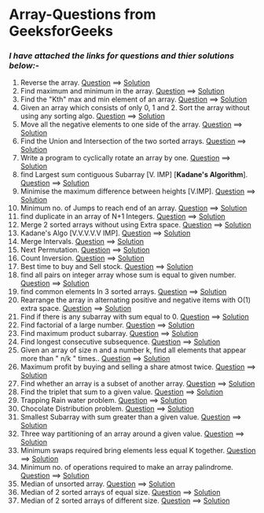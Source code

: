 # Array-Questions from GeeksforGeeks

### *I have attached the links for questions and thier solutions below:-*

1. Reverse the array. [Question](https://www.geeksforgeeks.org/write-a-program-to-reverse-an-array-or-string/) ==> [Solution](https://github.com/AdarshGeek/DSA-Sheet-Solution/blob/main/Array/reverse_the_array.cpp)
2. Find maximum and minimum in the array. [Question](https://www.geeksforgeeks.org/maximum-and-minimum-in-an-array/) ==> [Solution](https://github.com/geeky01adarsh/DSA-Sheet-Solution/blob/main/Array/array_max_min_ele.cpp)
3. Find the "Kth" max and min element of an array. [Question](https://practice.geeksforgeeks.org/problems/kth-smallest-element/0) ==> [Solution](https://github.com/geeky01adarsh/DSA-Sheet-Solution/blob/main/Array/array_kth_smallest.cpp)
4. Given an array which consists of only 0, 1 and 2. Sort the array without using any sorting algo. [Question](https://practice.geeksforgeeks.org/problems/sort-an-array-of-0s-1s-and-2s/0) ==> [Solution](https://github.com/geeky01adarsh/DSA-Sheet-Solution/blob/main/Array/sort_array_of_012_no_sorting_algo_used.cpp)
5. Move all the negative elements to one side of the array. [Question](https://www.geeksforgeeks.org/move-negative-numbers-beginning-positive-end-constant-extra-space/) ==> [Solution](https://github.com/AdarshGeek/DSA-Sheet-Solution/blob/main/Array/move_negative_ele.cpp)
6. Find the Union and Intersection of the two sorted arrays. [Question](https://practice.geeksforgeeks.org/problems/union-of-two-arrays/0) ==> [Solution](https://github.com/geeky01adarsh/DSA-Sheet-Solution/blob/main/Array/array_union_count.cpp)
7. Write a program to cyclically rotate an array by one. [Question](https://practice.geeksforgeeks.org/problems/cyclically-rotate-an-array-by-one/0) ==> [Solution](https://github.com/geeky01adarsh/DSA-Sheet-Solution/blob/main/Array/array_cyclically_rotate_by1.cpp)
8. find Largest sum contiguous Subarray [V. IMP]  [**Kadane's Algorithm**]. [Question](https://practice.geeksforgeeks.org/problems/kadanes-algorithm/0) ==> [Solution](https://github.com/geeky01adarsh/DSA-Sheet-Solution/blob/main/Array/array_kadane_sum_cont_subarray.cpp)
9. Minimise the maximum difference between heights [V.IMP]. [Question](https://practice.geeksforgeeks.org/problems/minimum-number-of-jumps/0) ==> [Solution](https://github.com/geeky01adarsh/DSA-Sheet-Solution/blob/main/Array/array_minimise_the_heights_ii.cpp)
10. Minimum no. of Jumps to reach end of an array. [Question](https://practice.geeksforgeeks.org/problems/minimum-number-of-jumps/0) ==> [Solution](https://github.com/geeky01adarsh/DSA-Sheet-Solution/blob/main/Array/array_min_no_of_jumps.cpp)
11. find duplicate in an array of N+1 Integers. [Question](https://leetcode.com/problems/find-the-duplicate-number/) ==> [Solution](https://github.com/geeky01adarsh/DSA-Sheet-Solution/blob/main/Array/duplicat_in_array_of_n-plus-1.cpp)
12. Merge 2 sorted arrays without using Extra space. [Question](https://practice.geeksforgeeks.org/problems/merge-two-sorted-arrays5135/1) ==> [Solution](https://github.com/geeky01adarsh/DSA-Sheet-Solution/blob/main/Array/merge_two_sorted_arr_without_extra_space.cpp)
13. Kadane's Algo [V.V.V.V.V IMP]. [Question](https://practice.geeksforgeeks.org/problems/merge-two-sorted-arrays5135/1) ==> [Solution](https://github.com/geeky01adarsh/DSA-Sheet-Solution/blob/main/Array/array_kadane_sum_cont_subarray.cpp)
14. Merge Intervals. [Question](https://leetcode.com/problems/merge-intervals/) ==> [Solution](https://github.com/geeky01adarsh/DSA-Sheet-Solution/blob/main/Array/merge_intervals.cpp)
15. Next Permutation. [Question](https://leetcode.com/problems/next-permutation/) ==> [Solution](https://github.com/geeky01adarsh/DSA-Sheet-Solution/blob/main/Array/next_permutation.cpp)
16. Count Inversion. [Question](https://practice.geeksforgeeks.org/problems/inversion-of-array/0) ==> [Solution](https://github.com/geeky01adarsh/DSA-Sheet-Solution/blob/main/Array/count_inversion.cpp)
17. Best time to buy and Sell stock. [Question](https://leetcode.com/problems/best-time-to-buy-and-sell-stock/) ==> [Solution](https://github.com/geeky01adarsh/DSA-Sheet-Solution/blob/main/Array/best_tym_buy_sell_stocks.cpp)
18. find all pairs on integer array whose sum is equal to given number. [Question](https://practice.geeksforgeeks.org/problems/count-pairs-with-given-sum5022/1) ==> [Solution](https://github.com/geeky01adarsh/DSA-Sheet-Solution/blob/main/Array/count_pairs_with_given_sum.cpp)
19. find common elements In 3 sorted arrays. [Question](https://practice.geeksforgeeks.org/problems/common-elements1132/1) ==> [Solution](https://github.com/geeky01adarsh/DSA-Sheet-Solution/blob/main/Array/common_elements_in_3_sorted_arrays.cpp)
20. Rearrange the array in alternating positive and negative items with O(1) extra space. [Question](https://www.geeksforgeeks.org/rearrange-array-alternating-positive-negative-items-o1-extra-space/) ==> [Solution](url)
21. Find if there is any subarray with sum equal to 0. [Question](https://practice.geeksforgeeks.org/problems/subarray-with-0-sum/0) ==> [Solution](https://github.com/geeky01adarsh/DSA-Sheet-Solution/blob/main/Array/subarray_with_0_sum.cpp)
22. Find factorial of a large number. [Question](https://practice.geeksforgeeks.org/problems/factorials-of-large-numbers/0) ==> [Solution](https://github.com/geeky01adarsh/DSA-Sheet-Solution/blob/main/Array/factorial_of_large_no.cpp)
23. Find maximum product subarray. [Question](https://practice.geeksforgeeks.org/problems/maximum-product-subarray3604/1) ==> [Solution](https://github.com/geeky01adarsh/DSA-Sheet-Solution/blob/main/Array/max_product_subarray.cpp)
24. Find longest consecutive subsequence. [Question](https://practice.geeksforgeeks.org/problems/longest-consecutive-subsequence/0) ==> [Solution](https://github.com/geeky01adarsh/DSA-Sheet-Solution/blob/main/Array/longest_consecutive_subsequence.cpp)
25. Given an array of size n and a number k, find all elements that appear more than " n/k " times.. [Question](https://www.geeksforgeeks.org/given-an-array-of-of-size-n-finds-all-the-elements-that-appear-more-than-nk-times/) ==> [Solution](https://github.com/geeky01adarsh/DSA-Sheet-Solution/blob/main/Array/count_more_than_n_by_k_occurances.cpp)
26. Maximum profit by buying and selling a share atmost twice. [Question](https://www.geeksforgeeks.org/maximum-profit-by-buying-and-selling-a-share-at-most-twice/) ==> [Solution]()
27. Find whether an array is a subset of another array. [Question](https://practice.geeksforgeeks.org/problems/array-subset-of-another-array/0) ==> [Solution](https://github.com/geeky01adarsh/DSA-Sheet-Solution/blob/main/Array/array_subset_of_another_Array.cpp)
28. Find the triplet that sum to a given value. [Question](https://practice.geeksforgeeks.org/problems/triplet-sum-in-array/0) ==> [Solution](https://github.com/geeky01adarsh/DSA-Sheet-Solution/blob/main/Array/triplet_sum_in_Array.cpp)
29. Trapping Rain water problem. [Question](https://practice.geeksforgeeks.org/problems/trapping-rain-water/0) ==> [Solution](https://github.com/geeky01adarsh/DSA-Sheet-Solution/blob/main/Array/trapping_rainwater_problem.cpp)
30. Chocolate Distribution problem. [Question](https://practice.geeksforgeeks.org/problems/chocolate-distribution-problem/0) ==> [Solution](https://github.com/geeky01adarsh/DSA-Sheet-Solution/blob/main/Array/chocolate_distribution_prbm.cpp)
31. Smallest Subarray with sum greater than a given value. [Question](https://practice.geeksforgeeks.org/problems/smallest-subarray-with-sum-greater-than-x/0) ==> [Solution](https://github.com/geeky01adarsh/DSA-Sheet-Solution/blob/main/Array/smallest_subarray_with_sum_greater_than_x.cpp)
32. Three way partitioning of an array around a given value. [Question](https://practice.geeksforgeeks.org/problems/three-way-partitioning/1) ==> [Solution](https://github.com/geeky01adarsh/DSA-Sheet-Solution/blob/main/Array/three_way_partitioning.cpp)
33. Minimum swaps required bring elements less equal K together. [Question](https://practice.geeksforgeeks.org/problems/minimum-swaps-required-to-bring-all-elements-less-than-or-equal-to-k-together/0) ==> [Solution](url)
34. Minimum no. of operations required to make an array palindrome. [Question](https://practice.geeksforgeeks.org/problems/palindromic-array/0) ==> [Solution](https://github.com/geeky01adarsh/DSA-Sheet-Solution/blob/main/Array/palindromic_array.cpp)
35. Median of unsorted array. [Question](https://practice.geeksforgeeks.org/problems/find-the-median0527/1) ==> [Solution](https://github.com/geeky01adarsh/DSA-Sheet-Solution/blob/main/Array/median_of_array.cpp)
36. Median of 2 sorted arrays of equal size. [Question](https://practice.geeksforgeeks.org/problems/find-the-median0527/1) ==> [Solution](url)
37. Median of 2 sorted arrays of different size. [Question](https://www.geeksforgeeks.org/median-of-two-sorted-arrays-of-different-sizes/) ==> [Solution](https://github.com/geeky01adarsh/DSA-Sheet-Solution/blob/main/Array/median_of_two_sorted_Array_of_different_size.cpp)
